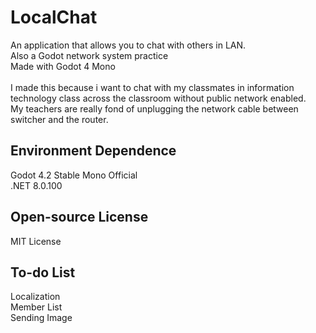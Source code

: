 # LocalChat
An application that allows you to chat with others in LAN.<br>
Also a Godot network system practice<br>
Made with Godot 4 Mono<br><br>
I made this because i want to chat with my classmates in information technology class across the classroom without public network enabled.<br>
My teachers are really fond of unplugging the network cable between switcher and the router.

## Environment Dependence
Godot 4.2 Stable Mono Official<br>
.NET 8.0.100

## Open-source License
MIT License

## To-do List
Localization<br>
Member List<br>
Sending Image